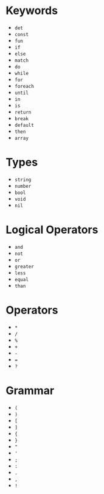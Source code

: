 # Keywords
- `det`
- `const`
- `fun`
- `if`
- `else`
- `match`
- `do`
- `while`
- `for`
- `foreach`
- `until`
- `in`
- `is`
- `return`
- `break`
- `default`
- `then`
- `array`

# Types
- `string`
- `number`
- `bool`
- `void`
- `nil`

# Logical Operators
- `and`
- `not`
- `or`
- `greater`
- `less`
- `equal`
- `than`

# Operators
- `*`
- `/`
- `%`
- `+`
- `-`
- `=`
- `?`

# Grammar
- `(`
- `)`
- `[`
- `]`
- `{`
- `}`
- `"`
- `'`
- `;`
- `:`
- `.`
- `,`
- `!`
